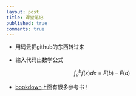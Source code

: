 ```yaml
---
layout: post
title: 课堂笔记
published: true
comments: true
---
```



* 用码云把github的东西转过来

* 输入代码出数学公式

<script src="https://cdn.mathjax.org/mathjax/latest/MathJax.js?config=TeX-AMS-MML_HTMLorMML" type="text/javascript"></script>
$$ \int^b_a f(x)dx=F(b)-F(a) $$

*  [bookdown](https://bookdown.org/)上面有很多参考书！

